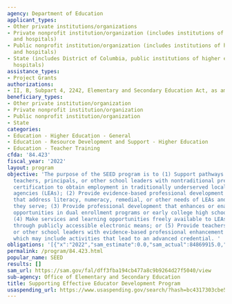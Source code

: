```yaml
---
agency: Department of Education
applicant_types:
- Other private institutions/organizations
- Private nonprofit institution/organization (includes institutions of higher education
  and hospitals)
- Public nonprofit institution/organization (includes institutions of higher education
  and hospitals)
- State (includes District of Columbia, public institutions of higher education and
  hospitals)
assistance_types:
- Project Grants
authorizations:
- II, B, Subpart 4, 2242, Elementary and Secondary Education Act, as amended.
beneficiary_types:
- Other private institution/organization
- Private nonprofit institution/organization
- Public nonprofit institution/organization
- State
categories:
- Education - Higher Education - General
- Education - Resource Development and Support - Higher Education
- Education - Teacher Training
cfda: '84.423'
fiscal_year: '2022'
layout: program
objective: 'The purpose of the SEED program is to (1) Support pathways that allow
  teachers, principals, or other school leaders with nontraditional preparation and
  certification to obtain employment in traditionally underserved local educational
  agencies (LEAs); (2) Provide evidence-based professional development activities
  that address literacy, numeracy, remedial, or other needs of LEAs and the students
  they serve; (3) Provide professional development that enhances or enables student
  opportunities in dual enrollment programs or early college high school settings;
  (4) Make services and learning opportunities freely available to LEAs, including
  through publicly accessible electronic means; or (5) Provide teachers, principals,
  or other school leaders with evidence-based professional enhancement activities,
  which may include activities that lead to an advanced credential. '
obligations: '[{"x":"2022","sam_estimate":0.0,"sam_actual":84869915.0,"usa_spending_actual":76760278.08},{"x":"2023","sam_estimate":89967000.0,"sam_actual":0.0,"usa_spending_actual":21770980.65},{"x":"2024","sam_estimate":93000000.0,"sam_actual":0.0,"usa_spending_actual":0.0}]'
permalink: /program/84.423.html
popular_name: SEED
results: []
sam_url: https://sam.gov/fal/dff3fba194cb477a8c9b9264d27f5040/view
sub-agency: Office of Elementary and Secondary Education
title: Supporting Effective Educator Development Program
usaspending_url: https://www.usaspending.gov/search/?hash=bc4317303cbe5869f1c8747449e3bf9d
---
```

